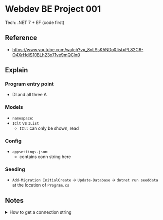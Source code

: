 # Webdev BE Project 001

Tech: .NET 7 + EF (code first)

## Reference

- <https://www.youtube.com/watch?v=_8nLSsK5NDo&list=PL82C6-O4XrHdiS10BLh23x71ve9mQCln0>

## Explain

### Program entry point

- DI and all three A

### Models

- `namespace`:
- `IClt` vs `IList`
  - `IClt` can only be shown, read

### Config

- `appsettings.json`:
  - contains conn string here

### Seeding

- `Add-Migration InitialCreate` -> `Update-Database` -> `dotnet run seeddata` at the location of `Program.cs`

## Notes

<details>
<summary>How to get a connection string</summary>

1. VS -> Search bar -> SQL Server Object Explorer -> click icon Add SQL Server
2. Go to SQL Server Manga Studio -> Props -> get the Name (e.g. DESKTOP-123ABC)
3. After establish conn in VS, Props the desired DB -> Find the ConnStr in there

</details>
